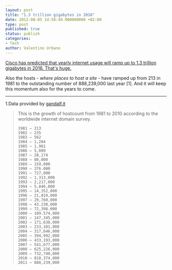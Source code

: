 ```yaml
---
layout: post
title: "1.3 trillion gigabytes in 2016"
date: 2012-08-05 14:58:49.000000000 +02:00
type: post
published: true
status: publish
categories:
- Tech
author: Valentino Urbano 
---
```


[Cisco has predicted that yearly internet usage will ramp up to 1.3 trillion gigabytes in 2016\. That's huge.][0]

Also the hosts _- where places to host a site -_ have ramped up from 213 in 1981 to the outstanding number of 888,239,000 last year \[1\]. And it will keep this momentum also for the years to come.

---

1.Data provided by [gandalf.it][1]

> This is the growth of hostcount from 1981 to 2010 according to the worldwide internet domain survey.
> 
>     1981 – 213 
>     1982 – 235 
>     1983 – 562 
>     1984 – 1,204 
>     1985 – 1,961 
>     1986 – 5,089 
>     1987 – 28,174 
>     1988 – 80,000 
>     1989 – 159,000 
>     1990 – 376.000 
>     1991 – 727,000 
>     1992 – 1,313,000 
>     1993 – 2,217,000 
>     1994 – 5,846,000 
>     1995 – 14,352,000 
>     1996 – 21,819,000 
>     1997 – 29,760,000 
>     1998 – 43.230,000 
>     1999 – 72,398.000 
>     2000 – 109.574,000 
>     2001 – 147,345,000 
>     2002 – 171,638,000 
>     2003 – 233,101,000 
>     2004 – 317,646,000 
>     2005 – 394,992,000 
>     2006 – 433,193,000 
>     2007 – 541,677,000 
>     2008 – 625,226,000 
>     2009 – 732,740,000 
>     2010 – 818,374,000 
>     2011 – 888,239,000
> 
> 



[0]: http://www.theverge.com/2012/5/30/3053395/yearly-internet-usage-1-3-trillion-gigabytes-2016-cisco
[1]: http://www.gandalf.it/data/data1.htm
